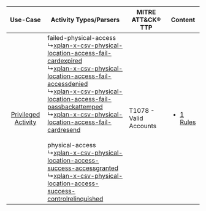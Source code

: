 |    Use-Case    | Activity Types/Parsers    | MITRE ATT&CK® TTP          | Content    |
|:----:| ---- | ---- | ---- |
| [Privileged Activity](../../../UseCases/uc_privileged_activity.md) |  failed-physical-access<br> ↳[xplan-x-csv-physical-location-access-fail-cardexpired](Ps/pC_xplanxcsvphysicallocationaccessfailcardexpired.md)<br> ↳[xplan-x-csv-physical-location-access-fail-accessdenied](Ps/pC_xplanxcsvphysicallocationaccessfailaccessdenied.md)<br> ↳[xplan-x-csv-physical-location-access-fail-passbackattemped](Ps/pC_xplanxcsvphysicallocationaccessfailpassbackattemped.md)<br> ↳[xplan-x-csv-physical-location-access-fail-cardresend](Ps/pC_xplanxcsvphysicallocationaccessfailcardresend.md)<br><br> physical-access<br> ↳[xplan-x-csv-physical-location-access-success-accessgranted](Ps/pC_xplanxcsvphysicallocationaccesssuccessaccessgranted.md)<br> ↳[xplan-x-csv-physical-location-access-success-controlrelinquished](Ps/pC_xplanxcsvphysicallocationaccesssuccesscontrolrelinquished.md)<br> | T1078 - Valid Accounts<br> | [<ul><li>1 Rules</li></ul>](RM/r_m_xplan_xplan_Privileged_Activity.md) |